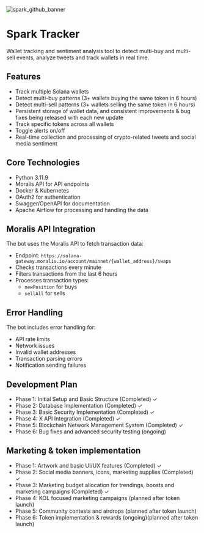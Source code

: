 
![spark_github_banner](https://github.com/user-attachments/assets/4af391c3-b79a-4a56-9f10-bfc25909a05d)


# Spark Tracker

Wallet tracking and sentiment analysis tool to detect multi-buy and multi-sell events, analyze tweets and track wallets in real time.


## Features

- Track multiple Solana wallets
- Detect multi-buy patterns (3+ wallets buying the same token in 6 hours) 
- Detect multi-sell patterns (3+ wallets selling the same token in 6 hours)
- Persistent storage of wallet data, and consistent improvements & bug fixes being released with each new update
- Track specific tokens across all wallets
- Toggle alerts on/off
- Real-time collection and processing of crypto-related tweets and social media sentiment


## Core Technologies

- Python 3.11.9
- Moralis API for API endpoints
- Docker & Kubernetes
- OAuth2 for authentication 
- Swagger/OpenAPI for documentation
- Apache Airflow for processing and handling the data


## Moralis API Integration

The bot uses the Moralis API to fetch transaction data:

- Endpoint: `https://solana-gateway.moralis.io/account/mainnet/{wallet_address}/swaps`
- Checks transactions every minute
- Filters transactions from the last 6 hours
- Processes transaction types:
  - `newPosition` for buys
  - `sellAll` for sells

## Error Handling

The bot includes error handling for:

- API rate limits
- Network issues
- Invalid wallet addresses
- Transaction parsing errors
- Notification sending failures


## Development Plan

- Phase 1: Initial Setup and Basic Structure (Completed) ✓ 
- Phase 2: Database Implementation (Completed) ✓
- Phase 3: Basic Security Implementation (Completed) ✓
- Phase 4: X API Integration (Completed) ✓
- Phase 5: Blockchain Network Management System (Completed) ✓
- Phase 6: Bug fixes and advanced security testing (ongoing)

## Marketing & token implementation

- Phase 1: Artwork and basic UI/UX features (Completed) ✓ 
- Phase 2: Social media banners, icons, marketing supplies (Completed) ✓
- Phase 3: Marketing budget allocation for trendings, boosts and marketing campaigns (Completed) ✓
- Phase 4: KOL focused marketing campaigns (planned after token launch)
- Phase 5: Community contests and airdrops (planned after token launch)
- Phase 6: Token implementation & rewards (ongoing)(planned after token launch)

